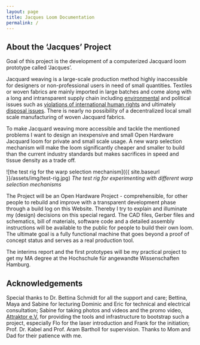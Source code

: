 ```yaml
---
layout: page
title: Jacques Loom Documentation
permalink: /
---
```


## About the ‘Jacques’ Project

Goal of this project is the development of a computerized Jacquard loom prototype called ‘Jacques’.

Jacquard weaving is a large-scale production method highly inaccessible for designers or non-professional users in need of small quantities. Textiles or woven fabrics are mainly imported in large batches and come along with a long and intransparent supply chain including [environmental](https://earth.org/fast-fashions-detrimental-effect-on-the-environment/) and political issues such as [violations of international human rights](https://www.nytimes.com/interactive/2019/11/16/world/asia/china-xinjiang-documents.html) and ultimately [disposal issues](https://www.textilemountainfilm.com/about). There is nearly no possibility of a decentralized local small scale manufacturing of woven Jacquard fabrics.

To make Jacquard weaving more accessible and tackle the mentioned problems I want to design an inexpensive and small Open Hardware Jacquard loom for private and small scale usage. A new warp selection mechanism will make the loom significantly cheaper and smaller to build than the current industry standards but makes sacrifices in speed and tissue density as a trade off.

![the test rig for the warp selection mechanism]({{ site.baseurl }}/assets/img/test-rig.jpg)
*The test rig for experimenting with different warp selection mechanisms*

The Project will be an Open Hardware Project - comprehensible, for other people to rebuild and improve with a transparent development phase through a build log on this Website. Thereby I try to explain and illuminate my (design) decisions on this special regard. The CAD files, Gerber files and schematics, bill of materials, software code and a detailed assembly instructions will be available to the public for people to build their own loom. The ultimate goal is a fully functional machine that goes beyond a proof of concept status and serves as a real production tool.

The interims report and the first prototypes will be my practical project to get my MA degree at the Hochschule für angewandte Wissenschaften Hamburg.

## Acknowledgements

Special thanks to Dr. Bettina Schmidt for all the support and care; Bettina, Maya and Sabine for lecturing Dominic and Eric for technical and electrical consultation; Sabine for taking photos and videos and the promo video, [Attraktor e.V.](https://www.attraktor.org) for providing the tools and infrastructure to bootstrap such a project, especially Flo for the laser introduction and Frank for the initiation; Prof. Dr. Kabel and Prof. Aram Bartholl for supervision. Thanks to Mom and Dad for their patience with me.

